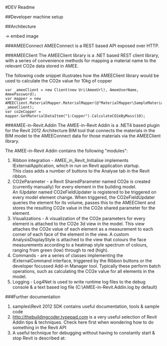 #DEV Readme

##Developer machine setup

##Architecture

-> embed image

###AMEEConnect
AMEEConnect is a REST based API exposed over HTTP.  

###AMEEClient
The AMEEClient library is a .NET based REST client library, with a series of convenience methods 
for mapping a material name to the relevant CO2e data stored in AMEE.

The following code snippet illustrates how the AMEEClient library would be used to 
calculate the CO2e value for 10kg of copper

    var _ameeClient = new Client(new Uri(AmeeUrl), AmeeUserName, AmeePassword);
    var mapper = new AMEEClient.MaterialMapper.MaterialMapper(@"MaterialMapper\SampleMaterialMap.xml", _ameeClient);
	var co2eCopper = mapper.GetMaterialDataItem("1:Copper").CalculateCO2eByMass(10);

###AMEE-in-Revit.Addin
The AMEE-in-Revit Addin is a .NET4 based plugin for the Revit 2012 Architecture BIM tool 
that connects the materials in the BIM model to the AMEEConnect data for 
those materials via the AMEEClient library.

The AMEE-in-Revit Addin contains the following "modules":

1.  Ribbon integration - AMEE_in_Revit_Initialise implements IExternalApplication, which in run on Revit application startup.  
This class adds a number of buttons to the Analyse tab in the Revit ribbon.
1.  CO2eParameter - a Revit SharedParameter named CO2e is created (currently manually) for every element in the building model.  
An IUpdater named CO2eFieldUpdater is registered to be triggered on every model element change.  When triggered, the CO2eFieldUpdater
queries the element for its volume, passes this to the AMEEClient and stores the resulting CO2e value in the CO2e shared parameter 
for the element.
1.  Visualizations - A visualization of the CO2e parameters for every element is attached to the CO2e 3d view in the model.  This view 
attaches the CO2e value of each element as a measurement to each corner of each face of the element in the view.  A custom AnalysisDisplayStyle
is attached to the view that colours the face measurements according to a heatmap style spectrum of colours, ranging from green (low)
through to red (high).
1.  Commands - are a series of classes implementing the IExternalCommand interface, triggered by the Ribbon buttons or the developer
focussed Add-in Manager tool.  Typically these perform batch operations, such as calculating the CO2e value for all elements in the model.
1.  Logging - Log4Net is used to write runtime log files to the debug console & a text based log file (C:\AMEE-in-Revit.Addin.log by default)

###Further documentation

1.  samples\Revit 2012 SDK contains useful documentation, tools & sample code
1.  http://thebuildingcoder.typepad.com is a very useful selection of Revit Addin tips & techniques.  Check here first when wondering 
how to do something in the Revit API
1.  A useful technique for debugging without having to constantly start & stop Revit is described at:

